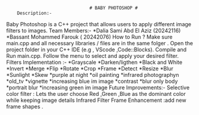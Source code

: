                                    # BABY PHOTOSHOP #
        Description:-
Baby Photoshop is a C++ project that allows users to apply different image filters to images.
        Team Members:-
*Dalia Sami Abd El Aziz (20242116)
*Bassant Mohammed Farouk ( 20242076) 
        How to Run ?
Make sure main.cpp and all necessary libraries / files are in the same folger .
Open the project folder in your C++ IDE (e.g , VScode ,Code::Blocks).
Compile and Run main.cpp.
Follow the menu to select and apply your desired filter.
       Filters Implementation :-
*Grayscale 
*Darken/ligthen
*Black and White
*Invert
*Merge
*Flip
*Rotate
*Crop 
*Frame
*Detect
*Resize
*Blur
*Sunlight
*Skew
*purple at night
*oil painting
*infrared photographyn
*old_tv
*vignette
*increasing blue im image
*contrast
*blur only body
*portrait blur
*increasing green im image
      Future Improvements:-
Selective color filter : Lets the user choose Red ,Green ,Blue as the dominant color while keeping image details 
Infrared Filter
Frame Enhancement :add new frame shapes .
